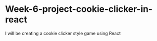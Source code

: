 # Week-6-project-cookie-clicker-in-react
I will be creating a cookie clicker style game using React 

